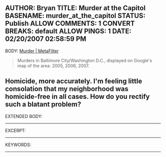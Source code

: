 AUTHOR: Bryan
TITLE: Murder at the Capitol
BASENAME: murder_at_the_capitol
STATUS: Publish
ALLOW COMMENTS: 1
CONVERT BREAKS: __default__
ALLOW PINGS: 1
DATE: 02/20/2007 02:58:59 PM
-----
BODY:
<a title="Murder | MetaFilter" href="http://www.metafilter.com/58305/Murder">Murder | MetaFilter</a>

<blockquote>Murders in Baltimore City/Washington D.C., displayed on Google's map of the area: 2005, 2006, 2007.</blockquote>

Homicide, more accurately. I'm feeling little consolation that my neighborhood was homicide-free in all cases. How do you rectify such a blatant problem?
-----
EXTENDED BODY:

-----
EXCERPT:

-----
KEYWORDS:

-----


